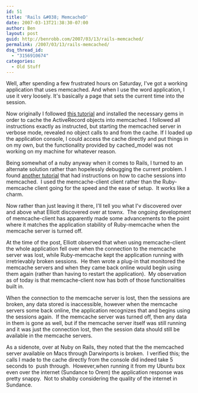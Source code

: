```yaml
---
id: 51
title: 'Rails &#038; MemcacheD'
date: 2007-03-13T21:38:30-07:00
author: Ben
layout: post
guid: http://benrobb.com/2007/03/13/rails-memcached/
permalink: /2007/03/13/rails-memcached/
dsq_thread_id:
  - "3156910674"
categories:
  - Old Stuff
---
```

Well, after spending a few frustrated hours on Saturday, I've got a working application that uses memcached.  And when I use the word application, I use it very loosely.  It's basically a page that sets the current time into the session.

Now originally I followed <a href="http://nubyonrails.com/articles/2006/08/17/memcached-basics-for-rails" title="nuby on rails">this tutorial</a> and installed the necessary gems in order to cache the ActiveRecord objects into memcached.  I followed all instructions exactly as instructed, but starting the memcached server in verbose mode, revealed no object calls to and from the cache.  If I loaded up the application console, I could access the cache directly and put things in on my own, but the functionality provided by cached_model was not working on my machine for whatever reason.

Being somewhat of a nuby anyway when it comes to Rails, I turned to an alternate solution rather than hopelessly debugging the current problem.  I found <a href="http://townx.org/blog/elliot/ruby_tuesday_what_ive_learned_about_rails_and_memcache" title="Ruby Tuesday">another tutorial</a> that had instructions on how to cache sessions into memcached.  I used the memcache-client client rather than the Ruby-memcache client going for the speed and the ease of setup.  It works like a charm.

Now rather than just leaving it there, I'll tell you what I'v discovered over and above what Elliott discovered over at townx.  The ongoing development of memcache-client has apparently made some advancements to the point where it matches the application stability of Ruby-memcache when the memcache server is turned off.

At the time of the post, Elliott observed that when using memcache-client the whole application fell over when the connection to the memcache server was lost, while Ruby-memcache kept the application running with irretrievably broken sessions.  He then wrote a plug-in that monitored the memcache servers and when they came back online would begin using them again (rather than having to restart the application).  My observation as of today is that memcache-client now has both of those functionalities built in.

When the connection to the memcache server is lost, then the sessions are broken, any data stored is inaccessible, however when the memcache servers some back online, the application recognizes that and begins using the sessions again.  If the memcache server was turned off, then any data in them is gone as well, but if the memcache server itself was still running and it was just the connection lost, then the session data should still be available in the memcache servers.

As a sidenote, over at Nuby on Rails, they noted that the the memcached server available on Macs through Darwinports is broken.  I verified this; the calls I made to the cache directly from the console did indeed take 5 seconds to  push through.  However,when running it from my Ubuntu box even over the internet (Sundance to Orem) the application response was pretty snappy.  Not to shabby considering the quality of the internet in Sundance.
